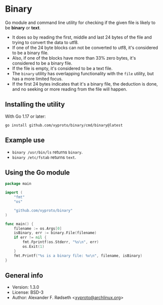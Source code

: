 # Binary

Go module and command line utility for checking if the given file is likely to be **binary** or **text**.

* It does so by reading the first, middle and last 24 bytes of the file and trying to convert the data to utf8.
* If one of the 24 byte blocks can not be converted to utf8, it's considered to be a binary file.
* Also, if one of the blocks have more than 33% zero bytes, it's considered to be a binary file.
* If the file is empty, it's considered to be a text file.
* The `binary` utility has overlapping functionality with the `file` utility, but has a more limited focus.
* If the first 24 bytes indicates that it's a binary file, the deduction is done, and no seeking or more reading from the file will happen.

## Installing the utility

With Go 1.17 or later:

    go install github.com/xyproto/binary/cmd/binary@latest

## Example use

* `binary /usr/bin/ls` returns `binary`.
* `binary /etc/fstab` returns `text`.

## Using the Go module

```go
package main

import (
    "fmt"
    "os"

    "github.com/xyproto/binary"
)

func main() {
    filename := os.Args[0]
    isBinary, err := binary.File(filename)
    if err != nil {
        fmt.Fprintf(os.Stderr, "%s\n", err)
        os.Exit(1)
    }
    fmt.Printf("%s is a binary file: %v\n", filename, isBinary)
}
```

## General info

* Version: 1.3.0
* License: BSD-3
* Author: Alexander F. Rødseth &lt;xyproto@archlinux.org&gt;
